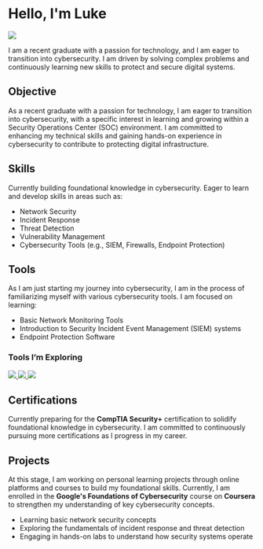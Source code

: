 # Hello, I'm Luke
<a href="https://www.linkedin.com/in/luke-sears-02842323a/?trk=opento_sprofile_details"><img src="https://img.shields.io/badge/-LinkedIn-0072b1?&style=for-the-badge&logo=linkedin&logoColor=white" /></a>

I am a recent graduate with a passion for technology, and I am eager to transition into cybersecurity. I am driven by solving complex problems and continuously learning new skills to protect and secure digital systems.

## Objective
As a recent graduate with a passion for technology, I am eager to transition into cybersecurity, with a specific interest in learning and growing within a Security Operations Center (SOC) environment. I am committed to enhancing my technical skills and gaining hands-on experience in cybersecurity to contribute to protecting digital infrastructure.

## Skills
Currently building foundational knowledge in cybersecurity. Eager to learn and develop skills in areas such as:
- Network Security
- Incident Response
- Threat Detection
- Vulnerability Management
- Cybersecurity Tools (e.g., SIEM, Firewalls, Endpoint Protection)

## Tools
As I am just starting my journey into cybersecurity, I am in the process of familiarizing myself with various cybersecurity tools. I am focused on learning:
- Basic Network Monitoring Tools
- Introduction to Security Incident Event Management (SIEM) systems
- Endpoint Protection Software

### Tools I’m Exploring
<div>
    <a href="https://www.wireshark.org/download.html">
        <img src="https://img.shields.io/badge/-Wireshark-1679A7?&style=for-the-badge&logo=Wireshark&logoColor=white" />
    </a>
    <a href="https://suricata-ids.org/download/">
        <img src="https://img.shields.io/badge/-Suricata-EF3B2D?&style=for-the-badge&logo=Suricata&logoColor=white" />
    </a>
    <a href="https://zeek.org/get-zeek/">
        <img src="https://img.shields.io/badge/-Zeek-777BB4?&style=for-the-badge&logo=Zeek&logoColor=white" />
    </a>
</div>

## Certifications
Currently preparing for the **CompTIA Security+** certification to solidify foundational knowledge in cybersecurity. I am committed to continuously pursuing more certifications as I progress in my career.

## Projects
At this stage, I am working on personal learning projects through online platforms and courses to build my foundational skills. Currently, I am enrolled in the **Google's Foundations of Cybersecurity** course on **Coursera** to strengthen my understanding of key cybersecurity concepts.

- Learning basic network security concepts
- Exploring the fundamentals of incident response and threat detection
- Engaging in hands-on labs to understand how security systems operate
